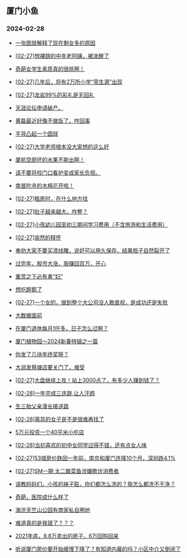 ## 厦门小鱼 
### 2024-02-28

+ [一张图就解释了现在剩女多的原因](http://bbs.xmfish.com/read-htm-tid-18152099.html)

+ [[02-27]想裸辞的中年老阿姨，被泼醒了](http://bbs.xmfish.com/read-htm-tid-18152210.html)

+ [奇葩女学生素质真的很低啊！](http://bbs.xmfish.com/read-htm-tid-18152091.html)

+ [[02-27]几年后，将有2万所小学“零生源”出现](http://bbs.xmfish.com/read-htm-tid-18152249.html)

+ [[02-27]龙岩99%的彩礼是无回礼](http://bbs.xmfish.com/read-htm-tid-18152118.html)

+ [天涯论坛申请破产。](http://bbs.xmfish.com/read-htm-tid-18152277.html)

+ [黄磊最近好像不做饭了。咋回事](http://bbs.xmfish.com/read-htm-tid-18152122.html)

+ [手背凸起一个圆球](http://bbs.xmfish.com/read-htm-tid-18152108.html)

+ [[02-27]大学老师根本没大家想的这么好](http://bbs.xmfish.com/read-htm-tid-18152384.html)

+ [厦航空厨坏的水果不能出啊！](http://bbs.xmfish.com/read-htm-tid-18152362.html)

+ [请不要将校门口看护变成家长负担。](http://bbs.xmfish.com/read-htm-tid-18152387.html)

+ [南普陀寺的木棉花开啦！](http://bbs.xmfish.com/read-htm-tid-18152292.html)

+ [[02-27]租房时，在什么地方找](http://bbs.xmfish.com/read-htm-tid-18152315.html)

+ [[02-27]肚子越来越大，咋整？](http://bbs.xmfish.com/read-htm-tid-18152515.html)

+ [[02-27]小孩幼儿园至初三期间学习费用（不含旅游和生活费用）](http://bbs.xmfish.com/read-htm-tid-18152467.html)

+ [[02-27]突然的释怀](http://bbs.xmfish.com/read-htm-tid-18152226.html)

+ [奉劝大家不要买漆线雕，说好可以用久保存，结果瓶子自然裂开了](http://bbs.xmfish.com/read-htm-tid-18152440.html)

+ [过完年，股市大涨，我赚回百万，开心](http://bbs.xmfish.com/read-htm-tid-18152443.html)

+ [重赏之下必有勇“妇”](http://bbs.xmfish.com/read-htm-tid-18152458.html)

+ [想吃醉鹅了](http://bbs.xmfish.com/read-htm-tid-18152336.html)

+ [[02-27]一个女的，做到整个大公司没人敢直视，是成功还是失败](http://bbs.xmfish.com/read-htm-tid-18152415.html)

+ [大数据面前](http://bbs.xmfish.com/read-htm-tid-18152370.html)

+ [在厦门退休每月1仟多，日子怎么过啊？](http://bbs.xmfish.com/read-htm-tid-18152381.html)

+ [厦门植物园～2024新春特辑之一篇](http://bbs.xmfish.com/read-htm-tid-18152430.html)

+ [你发了几块年终奖呀？](http://bbs.xmfish.com/read-htm-tid-18152514.html)

+ [大润发蔡塘店要关门了，难受](http://bbs.xmfish.com/read-htm-tid-18152595.html)

+ [[02-27]大盘继续上攻！站上3000点了，有多少人赚到钱了？](http://bbs.xmfish.com/read-htm-tid-18152424.html)

+ [[02-28]一年完成三连跳,让人汗颜](http://bbs.xmfish.com/read-htm-tid-18152741.html)

+ [生三胎父亲漫长接送路](http://bbs.xmfish.com/read-htm-tid-18152605.html)

+ [[02-28]离异的女子是不是很难再找了](http://bbs.xmfish.com/read-htm-tid-18152838.html)

+ [5万元投资一个40平米小吃店](http://bbs.xmfish.com/read-htm-tid-18152607.html)

+ [[02-28]当初喜欢的初中女同学过得不错，还有点女人味](http://bbs.xmfish.com/read-htm-tid-18152758.html)

+ [[02-27]53城房价跌回一年前，南京和厦门连降10个月，深圳跌4.1%](http://bbs.xmfish.com/read-htm-tid-18152611.html)

+ [[02-27]SM一期 太二酸菜鱼涉嫌欺诈消费者](http://bbs.xmfish.com/read-htm-tid-18152593.html)

+ [请教妈妈们，小孩的袜子脏，你们都怎么洗的？我怎么都洗不干净？](http://bbs.xmfish.com/read-htm-tid-18152697.html)

+ [奇葩，医院成什么样了](http://bbs.xmfish.com/read-htm-tid-18152655.html)

+ [海沧天竺山公园有商家私自圈地](http://bbs.xmfish.com/read-htm-tid-18152706.html)

+ [难道真的是我错了？？？](http://bbs.xmfish.com/read-htm-tid-18152664.html)

+ [2021年底，8.8万卖出的房子，6万回购回来](http://bbs.xmfish.com/read-htm-tid-18152922.html)

+ [听说厦门房价要开始缓慢下降了？有知道内幕的吗？小区中介又倒闭了](http://bbs.xmfish.com/read-htm-tid-18152928.html)

